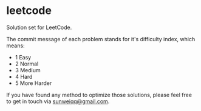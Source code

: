 leetcode
============

Solution set for LeetCode.

The commit message of each problem stands for it's difficulty index, which means:
- 1 Easy
- 2 Normal
- 3 Medium
- 4 Hard
- 5 More Harder

If you have found any method to optimize those solutions, please feel free to get in touch via sunweiqq@gmail.com.

